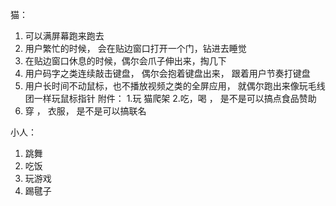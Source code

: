 猫：
1. 可以满屏幕跑来跑去
2. 用户繁忙的时候， 会在贴边窗口打开一个门，钻进去睡觉
3. 在贴边窗口休息的时候，偶尔会爪子伸出来，掏几下
4. 用户码字之类连续敲击键盘， 偶尔会抱着键盘出来， 跟着用户节奏打键盘
5. 用户长时间不动鼠标，也不播放视频之类的全屏应用， 就偶尔跑出来像玩毛线团一样玩鼠标指针
附件：
  1.玩 猫爬架
  2.吃，喝 ， 是不是可以搞点食品赞助
  3. 穿 ， 衣服， 是不是可以搞联名


小人：
1. 跳舞
2. 吃饭
3. 玩游戏
4. 踢毽子